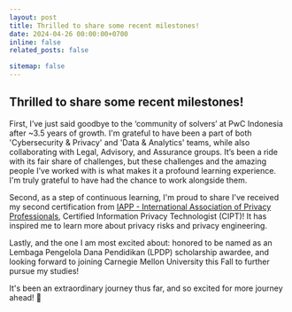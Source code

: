 ```yaml
---
layout: post
title: Thrilled to share some recent milestones!
date: 2024-04-26 00:00:00+0700
inline: false
related_posts: false

sitemap: false
---
```


## Thrilled to share some recent milestones!

First, I’ve just said goodbye to the ‘community of solvers’ at PwC Indonesia after ~3.5 years of growth. I'm grateful to have been a part of both 'Cybersecurity & Privacy' and 'Data & Analytics' teams, while also collaborating with Legal, Advisory, and Assurance groups. It’s been a ride with its fair share of challenges, but these challenges and the amazing people I’ve worked with is what makes it a profound learning experience. I'm truly grateful to have had the chance to work alongside them.

Second, as a step of continuous learning, I'm proud to share I've received my second certification from [IAPP - International Association of Privacy Professionals](https://iapp.org), Certified Information Privacy Technologist (CIPT)! It has inspired me to learn more about privacy risks and privacy engineering.

Lastly, and the one I am most excited about: honored to be named as an Lembaga Pengelola Dana Pendidikan (LPDP) scholarship awardee, and looking forward to joining Carnegie Mellon University this Fall to further pursue my studies!

It's been an extraordinary journey thus far, and so excited for more journey ahead! 🥳
